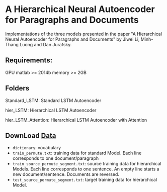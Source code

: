# A Hierarchical Neural Autoencoder for Paragraphs and Documents

Implementations of the three models presented in the paper "A Hierarchical Neural Autoencoder for Paragraphs and Documents" by Jiwei Li, Minh-Thang Luong and Dan Jurafsky.

## Requirements:
GPU 
matlab >= 2014b
memory >= 2GB



## Folders
Standard_LSTM: Standard LSTM Autoencoder

hier_LSTM: Hierarchical LSTM Autoencoder 

hier_LSTM_Attention: Hierarchical LSTM Autoencoder with Attention 

## DownLoad [Data](http://cs.stanford.edu/~bdlijiwei/data.tar)
- `dictionary`: vocabulary
- `train_permute.txt`: training data for standard Model. Each line corresponds to one document/paragraph
- `train_source_permute_segment.txt`: source training data for hierarchical Models. Each line corresponds to one sentence. An empty line starts a new document/sentence. Documents are reversed. 
- `test_source_permute_segment.txt`: target training data for hierarchical Model.


